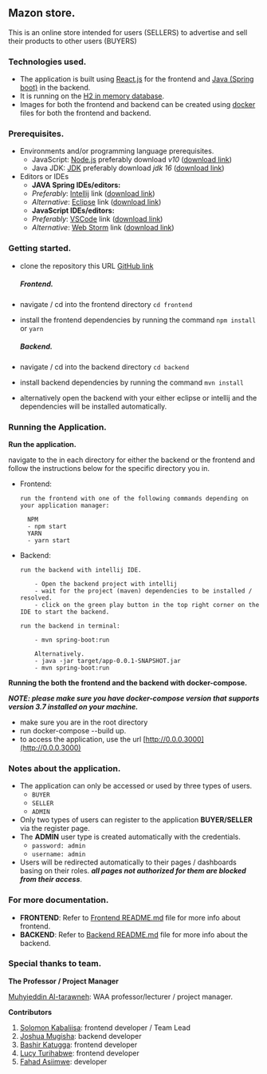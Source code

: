 ## Mazon store.

This is an online store intended for users (SELLERS) to advertise and sell their products to other users (BUYERS)

### Technologies used.

- The application is built using [React.js](https://reactjs.org/) for the frontend and [Java (Spring boot)](https://spring.io/projects/spring-boot) in the backend.
- It is running on the [H2 in memory database](https://www.h2database.com/html/main.html).
- Images for both the frontend and backend can be created using [docker](https://www.docker.com/) files for both the frontend and backend.

### Prerequisites.

- Environments and/or programming language prerequisites.
  - JavaScript: [Node.js](https://nodejs.org/en/) preferably download _v10_ ([download link](https://nodejs.org/en/))
  - Java JDK: [JDK](https://www.oracle.com/java/technologies/downloads/) preferably download _jdk 16_ ([download link](https://www.oracle.com/java/technologies/downloads/))
- Editors or IDEs
  - **JAVA Spring IDEs/editors:**
  - _Preferably_: [Intellij](https://www.jetbrains.com/idea/download/) link ([download link](https://www.jetbrains.com/idea/))
  - _Alternative_: [Eclipse](https://www.eclipse.org/downloads/) link ([download link](https://www.eclipse.org/downloads/))
  - **JavaScript IDEs/editors:**
  - _Preferably_: [VSCode](https://code.visualstudio.com/) link ([download link](https://code.visualstudio.com))
  - _Alternative_: [Web Storm](https://www.jetbrains.com/webstorm/download/) link ([download link](https://www.jetbrains.com/webstorm/download/))

### Getting started.

- clone the repository this URL [GitHub link](https://github.com/FahdJamy/mazon-store)
    
    ##### Frontend.

- navigate / cd into the frontend directory `cd frontend`
- install the frontend dependencies by running the command `npm install` or `yarn`

    ##### Backend.

- navigate / cd into the backend directory `cd backend`
- install backend dependencies by running the command `mvn install`
- alternatively open the backend with your either eclipse or intellij and the dependencies will be installed automatically.

### Running the Application.

**Run the application.**

navigate to the in each directory for either the backend or the frontend and follow the instructions below for the specific
directory you in.

- Frontend:
    ````
    run the frontend with one of the following commands depending on your application manager:
  
      NPM
      - npm start
      YARN
      - yarn start
    ````
  
- Backend:
    ````
    run the backend with intellij IDE.
  
        - Open the backend project with intellij
        - wait for the project (maven) dependencies to be installed / resolved.
        - click on the green play button in the top right corner on the IDE to start the backend.
  
    run the backend in terminal:
  
        - mvn spring-boot:run
  
        Alternatively.
        - java -jar target/app-0.0.1-SNAPSHOT.jar
        - mvn spring-boot:run
    ````


**Running the both the frontend and the backend with docker-compose.**

_**NOTE: please make sure you have docker-compose version that supports version 3.7 installed on your machine.**_

- make sure you are in the root directory
- run docker-compose --build up.
- to access the application, use the url [http://0.0.0.3000](http://0.0.0.3000)

### Notes about the application.

- The application can only be accessed or used by three types of users.
  - `BUYER`
  - `SELLER`
  - `ADMIN`
- Only two types of users can register to the application **BUYER/SELLER** via the register page.
- The **ADMIN** user type is created automatically with the credentials.
  - `password: admin`
  - `username: admin`
- Users will be redirected automatically to their pages / dashboards basing on their roles. _**all pages not authorized for them are blocked from their access**_.

### For more documentation.

- **FRONTEND**: Refer to [Frontend README.md](./frontend/README.md) file for more info about frontend.
- **BACKEND**: Refer to [Backend README.md](./backend/README.md) file for more info about the backend.

### Special thanks to team.

**The Professor / Project Manager**

[Muhyieddin Al-tarawneh](https://github.com/muhyidean/): WAA professor/lecturer / project manager.

**Contributors**

1. [Solomon Kabaliisa](https://github.com/kabaliisa): frontend developer / Team Lead
2. [Joshua Mugisha](https://github.com/joshNic): backend developer
3. [Bashir Katugga](https://github.com/bashirkatugga): frontend developer
4. [Lucy Turihabwe](https://github.com/lturihabwe): frontend developer
5. [Fahad Asiimwe](https://github.com/fahdjamy): developer
